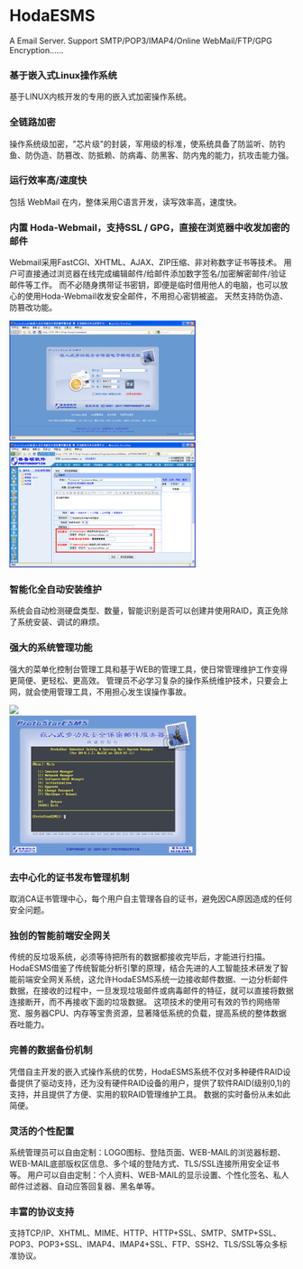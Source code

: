 # HodaESMS
A Email Server. Support SMTP/POP3/IMAP4/Online WebMail/FTP/GPG Encryption......

### 基于嵌入式Linux操作系统
基于LINUX内核开发的专用的嵌入式加密操作系统。

### 全链路加密
操作系统级加密，"芯片级"的封装，军用级的标准，使系统具备了防监听、防钓鱼、防伪造、防篡改、防抵赖、防病毒、防黑客、防内鬼的能力，抗攻击能力强。

### 运行效率高/速度快
包括 WebMail 在内，整体采用C语言开发，读写效率高，速度快。

### 内置 Hoda-Webmail，支持SSL / GPG，直接在浏览器中收发加密的邮件
Webmail采用FastCGI、XHTML、AJAX、ZIP压缩、非对称数字证书等技术。
用户可直接通过浏览器在线完成编辑邮件/给邮件添加数字签名/加密解密邮件/验证邮件等工作。
而不必随身携带证书密钥，即便是临时借用他人的电脑，也可以放心的使用Hoda-Webmail收发安全邮件，不用担心密钥被盗。
天然支持防伪造、防篡改功能。

![](https://raw.githubusercontent.com/lz9168/HodaESMS/master/snaps/w1.png)     
![](https://raw.githubusercontent.com/lz9168/HodaESMS/master/snaps/w3.png)

### 智能化全自动安装维护
系统会自动检测硬盘类型、数量，智能识别是否可以创建并使用RAID，真正免除了系统安装、调试的麻烦。

### 强大的系统管理功能
强大的菜单化控制台管理工具和基于WEB的管理工具，使日常管理维护工作变得更简便、更轻松、更高效。
管理员不必学习复杂的操作系统维护技术，只要会上网，就会使用管理工具，不用担心发生误操作事故。

![](https://raw.githubusercontent.com/lz9168/HodaESMS/master/snaps/m3.png)    
![](https://raw.githubusercontent.com/lz9168/HodaESMS/master/snaps/c1.png)

### 去中心化的证书发布管理机制
取消CA证书管理中心，每个用户自主管理各自的证书，避免因CA原因造成的任何安全问题。

### 独创的智能前端安全网关
传统的反垃圾系统，必须等待把所有的数据都接收完毕后，才能进行扫描。
HodaESMS借鉴了传统智能分析引擎的原理，结合先进的人工智能技术研发了智能前端安全网关系统，这允许HodaESMS系统一边接收邮件数据、一边分析邮件数据，在接收的过程中，一旦发现垃圾邮件或病毒邮件的特征，就可以直接将数据连接断开，而不再接收下面的垃圾数据。
这项技术的使用可有效的节约网络带宽、服务器CPU、内存等宝贵资源，显著降低系统的负载，提高系统的整体数据吞吐能力。

### 完善的数据备份机制
凭借自主开发的嵌入式操作系统的优势，HodaESMS系统不仅对多种硬件RAID设备提供了驱动支持，还为没有硬件RAID设备的用户，提供了软件RAID(级别0,1)的支持，并且提供了方便、实用的软RAID管理维护工具。
数据的实时备份从未如此简便。

### 灵活的个性配置
系统管理员可以自由定制：LOGO图标、登陆页面、WEB-MAIL的浏览器标题、WEB-MAIL底部版权区信息、多个域的登陆方式、TLS/SSL连接所用安全证书等。
用户可以自由定制：个人资料、WEB-MAIL的显示设置、个性化签名、私人邮件过滤器、自动应答回复器、黑名单等。

### 丰富的协议支持
支持TCP/IP、XHTML、MIME、HTTP、HTTP+SSL、SMTP、SMTP+SSL、POP3、POP3+SSL、IMAP4、IMAP4+SSL、FTP、SSH2、TLS/SSL等众多标准协议。





